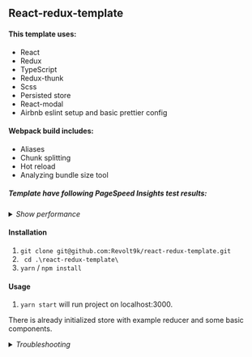 ## React-redux-template

#### This template uses:

- React
- Redux
- TypeScript
- Redux-thunk
- Scss
- Persisted store
- React-modal
- Airbnb eslint setup and basic prettier config

#### Webpack build includes:

- Aliases
- Chunk splitting
- Hot reload
- Analyzing bundle size tool

##### Template have following PageSpeed Insights test results:

_<details><summary> Show performance</summary>_

![PageSpeed Insights](https://i.postimg.cc/bvCgsJHb/performance.png)

</details>

#### Installation

1. `git clone git@github.com:Revolt9k/react-redux-template.git`
2. ` cd .\react-redux-template\`
3. `yarn` / `npm install`

#### Usage

1. `yarn start` will run project on localhost:3000.

There is already initialized store with example reducer and some basic components.

_<details><summary> Troubleshooting </summary>_

`Uncaught ReferenceError: $RefreshSig$ is not defined` on `yarn prod`

If you want to use production mode don't forget to disable hot reload module (comment lines 61-68) in `webpack.config.js` .

Related to https://github.com/pmmmwh/react-refresh-webpack-plugin/issues/92.

</details>
